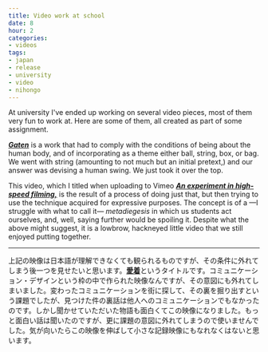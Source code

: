 ```yaml
---
title: Video work at school
date: 8
hour: 2
categories:
- videos
tags:
- japan
- release
- university
- video
- nihongo
---
```


At university I've ended up working on several video pieces, most of them very fun to work at. Here are some of them, all created as part of some assignment.

<video-embed service="vimeo" id="134729669" width="500" height="281" />

[_**Gaten**_](https://vimeo.com/134729669) is a work that had to comply with the conditions of being about the human body, and of incorporating as a theme either ball, string, box, or bag. We went with string (amounting to not much but an initial pretext,) and our answer was devising a human swing. We just took it over the top.
<video-embed service="vimeo" id="148618680" width="500" height="281" />

This video, which I titled when uploading to Vimeo [**_An experiment in high-speed filming,_**](https://vimeo.com/148618680) is the result of a process of doing just that, but then trying to use the technique acquired for expressive purposes. The concept is of a —I struggle with what to call it— _metadiegesis_ in which us students act ourselves, and, well, saying further would be spoiling it. Despite what the above might suggest, it is a lowbrow, hackneyed little video that we still enjoyed putting together.

---

<!-- language -->

<video-embed service="vimeo" id="132215482" width="500" height="281" />

上記の映像は日本語が理解できなくても観られるものですが、その条件に外れてしまう後一つを見せたいと思います。[**愛着**](https://vimeo.com/132215482)というタイトルです。コミュニケーション・デザインという枠の中で作られた映像なんですが、その意図にも外れてしまいました。変わったコミュニケーションを街に探して、その裏を掘り出すという課題でしたが、見つけた件の裏話は他人へのコミュニケーションでもなかったのです。しかし聞かせていただいた物語も面白くてこの映像になりました。もっと面白い話は聞いたのですが、更に課題の意図に外れてしまうので使いませんでした。気が向いたらこの映像を伸ばして小さな記録映像にもなれなくはないと思います。
